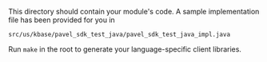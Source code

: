 This directory should contain your module's code.
A sample implementation file has been provided for you in

```src/us/kbase/pavel_sdk_test_java/pavel_sdk_test_java_impl.java```

Run `make` in the root to generate your language-specific client libraries.
